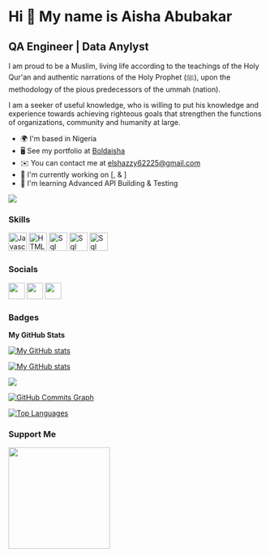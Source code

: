 Hi 👋 My name is Aisha Abubakar
==============================

QA Engineer | Data Anylyst
------------------------

I am proud to be a Muslim, living life according to the teachings of the Holy Qur'an and authentic narrations of the Holy Prophet (ﷺ), upon the methodology of the pious predecessors of the ummah (nation).

I am a seeker of useful knowledge, who is willing to put his knowledge and experience towards achieving righteous goals that strengthen the functions of organizations, community and humanity at large.

* 🌍  I'm based in Nigeria
* 🖥️  See my portfolio at [Boldaisha](https://boldaisha.netlify.app/)
* ✉️  You can contact me at [elshazzy62225@gmail.com](mailto:elshazzy6225@gmail.com)
* 🚀  I'm currently working on [,  & ]
* 🧠  I'm learning Advanced API Building & Testing 

<a href="https://www.github.com/boldaisha" target="_blank" rel="noreferrer"><img
src="https://img.shields.io/github/followers/boldaisha?logo=github&style=for-the-badge&color=0891b2&labelColor=1c1917" /></a>

### Skills

<p align="left">
</a><img src="https://raw.githubusercontent.com/danielcranney/readme-generator/main/public/icons/skills/javascript-colored.svg" width="36" height="36" alt="Javascript" /></a>
<a href="https://developer.mozilla.org/en-US/docs/Glossary/HTML5" target="_blank" rel="noreferrer"><img src="https://raw.githubusercontent.com/danielcranney/readme-generator/main/public/icons/skills/html5-colored.svg" width="36" height="36" alt="HTML5" /></a>
<a href="https://mysql.google.com/" target="_blank" rel="noreferrer"><img src="https://raw.githubusercontent.com/danielcranney/readme-generator/main/public/icons/skills/mysql-colored.svg" width="36" height="36" alt="Sql" /></a>
<a href="https://python.google.com/" target="_blank" rel="noreferrer"><img src="https://raw.githubusercontent.com/danielcranney/readme-generator/main/public/icons/skills/python-colored.svg" width="36" height="36" alt="Sql" /></a>
<a href="https://r.google.com/" target="_blank" rel="noreferrer"><img src="https://raw.githubusercontent.com/danielcranney/readme-generator/main/public/icons/skills/r-colored.svg" width="36" height="36" alt="Sql" /></a>
</p>


### Socials

<p align="left"> <a href="https://discord.com/users/al-mohad" target="_blank" rel="noreferrer"><img src="https://raw.githubusercontent.com/danielcranney/readme-generator/main/public/icons/socials/github.svg" width="32" height="32" /></a> <a href="https://www.linkedin.com/in/aisha-abubakar-292b00104/" target="_blank" rel="noreferrer"><img src="https://raw.githubusercontent.com/danielcranney/readme-generator/main/public/icons/socials/linkedin.svg" width="32" height="32" /></a> <a href="https://twitter.com/AishaAb99253771" target="_blank" rel="noreferrer"><img src="https://raw.githubusercontent.com/danielcranney/readme-generator/main/public/icons/socials/twitter.svg" width="32" height="32" /></a> </p>

### Badges

<b>My GitHub Stats</b>

<a href="https://www.github.com/boldaisha"><img src="https://github-readme-stats.vercel.app/api?username=boldaisha&show_icons=true&hide=&count_private=true&title_color=0891b2&text_color=ffffff&icon_color=0891b2&bg_color=1c1917&hide_border=true&show_icons=true" alt="My GitHub stats" /></a>

<a href="https://www.github.com/boldaisha"><img src="https://github-readme-stats.vercel.app/api?username=boldaisha&show_icons=true&hide=&count_private=true&title_color=0891b2&text_color=ffffff&icon_color=0891b2&bg_color=1c1917&hide_border=true&show_icons=true" alt="My GitHub stats" /></a>

<a href="https://www.github.com/boldaisha"><img src="https://github-readme-streak-stats.herokuapp.com/?user=boldaisha&stroke=ffffff&background=1c1917&ring=0891b2&fire=0891b2&currStreakNum=ffffff&currStreakLabel=0891b2&sideNums=ffffff&sideLabels=ffffff&dates=ffffff&hide_border=true" /></a>

<a href="https://www.github.com/boldaisha"><img src="https://activity-graph.herokuapp.com/graph?username=boldaisha&bg_color=1c1917&color=ffffff&line=0891b2&point=ffffff&area_color=1c1917&area=true&hide_border=true&custom_title=GitHub%20Commits%20Graph" alt="GitHub Commits Graph" /></a>

<a href="https://github.com/boldaisha" align="left"><img src="https://github-readme-stats.vercel.app/api/top-langs/?username=boldaisha&langs_count=10&title_color=0891b2&text_color=ffffff&icon_color=0891b2&bg_color=1c1917&hide_border=true&locale=en&custom_title=Top%20%Languages" alt="Top Languages" /></a>

<!-- <b>Top Repositories</b>

<div width="100%" align="center"><a href="https://github.com/Vetrivel-VP/watchme_fullstack_sanity_project" align="left"><img align="left" width="45%" src="https://github-readme-stats.vercel.app/api/pin/?username=Vetrivel-VP&repo=watchme_fullstack_sanity_project&title_color=0891b2&text_color=ffffff&icon_color=0891b2&bg_color=1c1917&hide_border=true&locale=en" /></a><a href="https://github.com/Vetrivel-VP/foodapp-yt-mar22" align="right"><img align="right" width="45%" src="https://github-readme-stats.vercel.app/api/pin/?username=Vetrivel-VP&repo=foodapp-yt-mar22&title_color=0891b2&text_color=ffffff&icon_color=0891b2&bg_color=1c1917&hide_border=true&locale=en" /></a></div><br /><br /><br /><br /><br /><br /><br />

<br /><br /><br /><br /><br />

<div width="100%" align="center"><a href="https://github.com/Vetrivel-VP/spotify-clone" align="left"><img align="left" width="45%" src="https://github-readme-stats.vercel.app/api/pin/?username=Vetrivel-VP&repo=spotify-clone&title_color=0891b2&text_color=ffffff&icon_color=0891b2&bg_color=1c1917&hide_border=true&locale=en" /></a></div> -->
### Support Me

<a href="https://www.buymeacoffee.com/boldaisha"><img src="https://cdn.buymeacoffee.com/buttons/v2/default-red.png" width="200" /></a>
